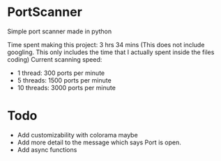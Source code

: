 # PortScanner
 Simple port scanner made in python

 Time spent making this project: 3 hrs 34 mins (This does not include googling. This only includes the time that I actually spent inside the files coding)
 Current scanning speed: 
 - 1 thread: 300 ports per minute
 - 5 threads: 1500 ports per minute
 - 10 threads: 3000 ports per minute
 # Todo

 - Add customizability with colorama maybe
 - Add more detail to the message which says Port <port number> is open.
 - Add async functions

